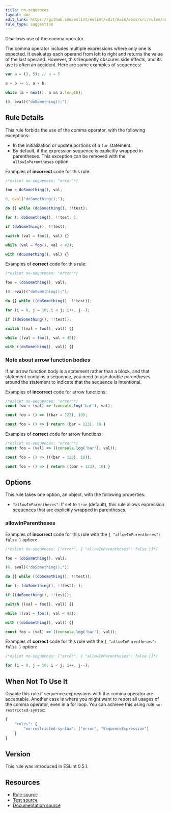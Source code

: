 ```yaml
---
title: no-sequences
layout: doc
edit_link: https://github.com/eslint/eslint/edit/main/docs/src/rules/no-sequences.md
rule_type: suggestion
---
```


Disallows use of the comma operator.

The comma operator includes multiple expressions where only one is expected. It evaluates each operand from left to right and returns the value of the last operand. However, this frequently obscures side effects, and its use is often an accident. Here are some examples of sequences:

```js
var a = (3, 5); // a = 5

a = b += 5, a + b;

while (a = next(), a && a.length);

(0, eval)("doSomething();");
```

## Rule Details

This rule forbids the use of the comma operator, with the following exceptions:

* In the initialization or update portions of a `for` statement.
* By default, if the expression sequence is explicitly wrapped in parentheses. This exception can be removed with the `allowInParentheses` option.

Examples of **incorrect** code for this rule:

```js
/*eslint no-sequences: "error"*/

foo = doSomething(), val;

0, eval("doSomething();");

do {} while (doSomething(), !!test);

for (; doSomething(), !!test; );

if (doSomething(), !!test);

switch (val = foo(), val) {}

while (val = foo(), val < 42);

with (doSomething(), val) {}
```

Examples of **correct** code for this rule:

```js
/*eslint no-sequences: "error"*/

foo = (doSomething(), val);

(0, eval)("doSomething();");

do {} while ((doSomething(), !!test));

for (i = 0, j = 10; i < j; i++, j--);

if ((doSomething(), !!test));

switch ((val = foo(), val)) {}

while ((val = foo(), val < 42));

with ((doSomething(), val)) {}
```

### Note about arrow function bodies

If an arrow function body is a statement rather than a block, and that statement contains a sequence, you need to use double parentheses around the statement to indicate that the sequence is intentional.

Examples of **incorrect** code for arrow functions:

```js
/*eslint no-sequences: "error"*/
const foo = (val) => (console.log('bar'), val);

const foo = () => ((bar = 123), 10);

const foo = () => { return (bar = 123), 10 }
```

Examples of **correct** code for arrow functions:

```js
/*eslint no-sequences: "error"*/
const foo = (val) => ((console.log('bar'), val));

const foo = () => (((bar = 123), 10));

const foo = () => { return ((bar = 123), 10) }
```

## Options

This rule takes one option, an object, with the following properties:

* `"allowInParentheses"`: If set to `true` (default), this rule allows expression sequences that are explicitly wrapped in parentheses.

### allowInParentheses

Examples of **incorrect** code for this rule with the `{ "allowInParentheses": false }` option:

```js
/*eslint no-sequences: ["error", { "allowInParentheses": false }]*/

foo = (doSomething(), val);

(0, eval)("doSomething();");

do {} while ((doSomething(), !!test));

for (; (doSomething(), !!test); );

if ((doSomething(), !!test));

switch ((val = foo(), val)) {}

while ((val = foo(), val < 42));

with ((doSomething(), val)) {}

const foo = (val) => ((console.log('bar'), val));
```

Examples of **correct** code for this rule with the `{ "allowInParentheses": false }` option:

```js
/*eslint no-sequences: ["error", { "allowInParentheses": false }]*/

for (i = 0, j = 10; i < j; i++, j--);
```

## When Not To Use It

Disable this rule if sequence expressions with the comma operator are acceptable.
Another case is where you might want to report all usages of the comma operator, even in a for loop. You can achieve this using rule `no-restricted-syntax`:

```js
{
    "rules": {
        "no-restricted-syntax": ["error", "SequenceExpression"]
    }
}
```

## Version

This rule was introduced in ESLint 0.5.1.

## Resources

* [Rule source](https://github.com/eslint/eslint/tree/HEAD/lib/rules/no-sequences.js)
* [Test source](https://github.com/eslint/eslint/tree/HEAD/tests/lib/rules/no-sequences.js)
* [Documentation source](https://github.com/eslint/eslint/tree/HEAD/docs/src/rules/no-sequences.md)
